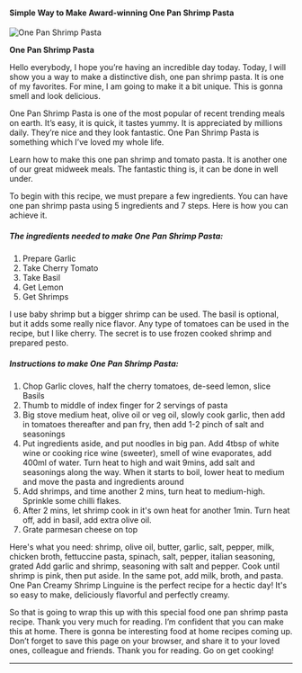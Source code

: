             

#### Simple Way to Make Award-winning One Pan Shrimp Pasta

![One Pan Shrimp Pasta](https://img-global.cpcdn.com/recipes/d4ba867475ad7f1b/751x532cq70/one-pan-shrimp-pasta-recipe-main-photo.jpg)

**One Pan Shrimp Pasta**

Hello everybody, I hope you’re having an incredible day today. Today, I will show you a way to make a distinctive dish, one pan shrimp pasta. It is one of my favorites. For mine, I am going to make it a bit unique. This is gonna smell and look delicious.

One Pan Shrimp Pasta is one of the most popular of recent trending meals on earth. It’s easy, it is quick, it tastes yummy. It is appreciated by millions daily. They’re nice and they look fantastic. One Pan Shrimp Pasta is something which I’ve loved my whole life.

Learn how to make this one pan shrimp and tomato pasta. It is another one of our great midweek meals. The fantastic thing is, it can be done in well under.

To begin with this recipe, we must prepare a few ingredients. You can have one pan shrimp pasta using 5 ingredients and 7 steps. Here is how you can achieve it.

##### The ingredients needed to make One Pan Shrimp Pasta:

1.  Prepare Garlic
2.  Take Cherry Tomato
3.  Take Basil
4.  Get Lemon
5.  Get Shrimps

I use baby shrimp but a bigger shrimp can be used. The basil is optional, but it adds some really nice flavor. Any type of tomatoes can be used in the recipe, but I like cherry. The secret is to use frozen cooked shrimp and prepared pesto.

##### Instructions to make One Pan Shrimp Pasta:

1.  Chop Garlic cloves, half the cherry tomatoes, de-seed lemon, slice Basils
2.  Thumb to middle of index finger for 2 servings of pasta
3.  Big stove medium heat, olive oil or veg oil, slowly cook garlic, then add in tomatoes thereafter and pan fry, then add 1-2 pinch of salt and seasonings
4.  Put ingredients aside, and put noodles in big pan. Add 4tbsp of white wine or cooking rice wine (sweeter), smell of wine evaporates, add 400ml of water. Turn heat to high and wait 9mins, add salt and seasonings along the way. When it starts to boil, lower heat to medium and move the pasta and ingredients around
5.  Add shrimps, and time another 2 mins, turn heat to medium-high. Sprinkle some chilli flakes.
6.  After 2 mins, let shrimp cook in it's own heat for another 1min. Turn heat off, add in basil, add extra olive oil.
7.  Grate parmesan cheese on top

Here's what you need: shrimp, olive oil, butter, garlic, salt, pepper, milk, chicken broth, fettuccine pasta, spinach, salt, pepper, italian seasoning, grated Add garlic and shrimp, seasoning with salt and pepper. Cook until shrimp is pink, then put aside. In the same pot, add milk, broth, and pasta. One Pan Creamy Shrimp Linguine is the perfect recipe for a hectic day! It's so easy to make, deliciously flavorful and perfectly creamy.

So that is going to wrap this up with this special food one pan shrimp pasta recipe. Thank you very much for reading. I’m confident that you can make this at home. There is gonna be interesting food at home recipes coming up. Don’t forget to save this page on your browser, and share it to your loved ones, colleague and friends. Thank you for reading. Go on get cooking!

* * *